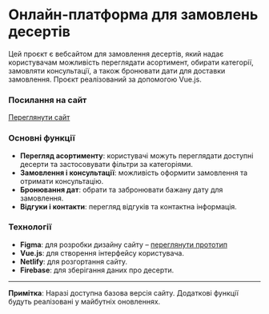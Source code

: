# Онлайн-платформа для замовлень десертів

Цей проєкт є вебсайтом для замовлення десертів, який надає користувачам можливість переглядати асортимент, обирати категорії, замовляти консультації, а також бронювати дати для доставки замовлення. Проєкт реалізований за допомогою Vue.js.

### Посилання на сайт
[Переглянути сайт](https://desset-shop.netlify.app/)

### Основні функції
- **Перегляд асортименту**: користувачі можуть переглядати доступні десерти та застосовувати фільтри за категоріями.
- **Замовлення і консультації**: можливість оформити замовлення та отримати консультацію.
- **Бронювання дат**: обрати та забронювати бажану дату для замовлення.
- **Відгуки і контакти**: перегляд відгуків та контактна інформація.

### Технології
- **Figma**: для розробки дизайну сайту – [переглянути прототип](https://www.figma.com/proto/7w0gwro26XLPO73xJDKbIj/Figma-basics?node-id=601-9&t=IvBEOf7vk2TAecHg-1)
- **Vue.js**: для створення інтерфейсу користувача.
- **Netlify**: для розгортання сайту.
- **Firebase**: для зберігання даних про десерти.

---

**Примітка**: Наразі доступна базова версія сайту. Додаткові функції будуть реалізовані у майбутніх оновленнях.
